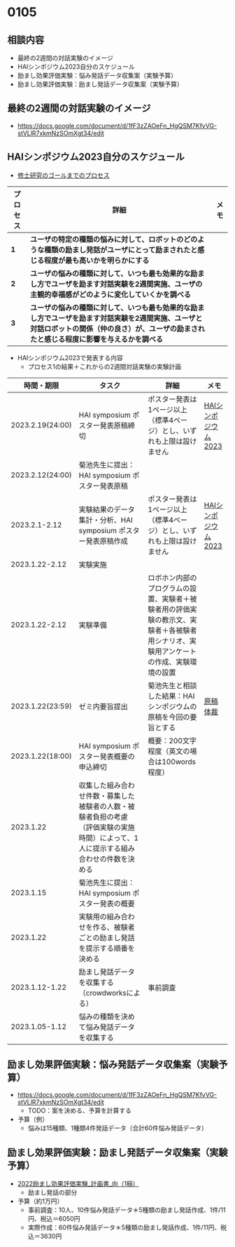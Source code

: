 # 0105

## 相談内容
- 最終の2週間の対話実験のイメージ
- HAIシンポジウム2023自分のスケジュール
- 励まし効果評価実験：悩み発話データ収集案（実験予算）
- 励まし効果評価実験：励まし発話データ収集案（実験予算）

## 最終の2週間の対話実験のイメージ
- https://docs.google.com/document/d/1fF3zZAOeFn_HgQSM7KfvVG-stVLlR7xkmNzSOmXgt34/edit

## HAIシンポジウム2023自分のスケジュール
- [修士研究のゴールまでのプロセス](https://github.com/kikuchiken-waseda/Xiang-Lingxuan/blob/master/M1/seminar/autumn/Schedule%20for%202023HAI%20symposium.md)

|プロセス|詳細|メモ|
|----|----|----|
|**1**|**ユーザの特定の種類の悩みに対して、ロボットのどのような種類の励まし発話がユーザにとって励まされたと感じる程度が最も高いかを明らかにする**||
|**2**|**ユーザの悩みの種類に対して、いつも最も効果的な励まし方でユーザを励ます対話実験を2週間実施、ユーザの主観的幸福感がどのように変化していくかを調べる**||
|**3**|**ユーザの悩みの種類に対して、いつも最も効果的な励まし方でユーザを励ます対話実験を2週間実施、ユーザと対話ロボットの関係（仲の良さ）が、ユーザの励まされたと感じる程度に影響を与えるかを調べる**||
- HAIシンポジウム2023で発表する内容
  - プロセス1の結果＋これからの2週間対話実験の実験計画

|時間・期限|タスク|詳細|メモ|
|----|----|----|----|
|2023.2.19(24:00)|HAI symposium ポスター発表原稿締切|ポスター発表は1ページ以上（標準4ページ）とし、いずれも上限は設けません|[HAIシンポジウム 2023](https://hai-conference.net/symp2023/information.php)|
|2023.2.12(24:00)|菊池先生に提出：HAI symposium ポスター発表原稿||
|2023.2.1-2.12|実験結果のデータ集計・分析、HAI symposium ポスター発表原稿作成|ポスター発表は1ページ以上（標準4ページ）とし、いずれも上限は設けません|[HAIシンポジウム 2023](https://hai-conference.net/symp2023/information.php)|
|2023.1.22-2.12|実験実施|||
|2023.1.22-2.12|実験準備|ロボホン内部のプログラムの設置、実験者＋被験者用の評価実験の教示文、実験者＋各被験者用シナリオ、実験用アンケートの作成、実験環境の設置||
|2023.1.22(23:59)|ゼミ内要旨提出|菊池先生と相談した結果：HAIシンポジウムの原稿を今回の要旨とする|[原稿体裁](https://www.ai-gakkai.or.jp/sig/announce/sig-style/)|
|2023.1.22(18:00)|HAI symposium ポスター発表概要の申込締切|概要：200文字程度（英文の場合は100words程度）||
|2023.1.22|収集した組み合わせ件数・募集した被験者の人数・被験者負担の考慮（評価実験の実施時間）によって、1人に提示する組み合わせの件数を決める|||
|2023.1.15|菊池先生に提出：HAI symposium ポスター発表の概要|||
|2023.1.22|実験用の組み合わせを作る、被験者ごとの励まし発話を提示する順番を決める|||
|2023.1.12-1.22|励まし発話データを収集する（crowdworksによる）|事前調査||
|2023.1.05-1.12|悩みの種類を決めて悩み発話データを収集する|||


## 励まし効果評価実験：悩み発話データ収集案（実験予算）
- https://docs.google.com/document/d/1fF3zZAOeFn_HgQSM7KfvVG-stVLlR7xkmNzSOmXgt34/edit
  - TODO：案を決める、予算を計算する
- 予算（例）
  - 悩みは15種類、1種類4件発話データ（合計60件悩み発話データ）

## 励まし効果評価実験：励まし発話データ収集案（実験予算）
- [2022励まし効果評価実験_計画書_向（1稿）](https://github.com/kikuchiken-waseda/Xiang-Lingxuan/blob/master/M1/lecture/2022%E5%8A%B1%E3%81%BE%E3%81%97%E5%8A%B9%E6%9E%9C%E8%A9%95%E4%BE%A1%E5%AE%9F%E9%A8%93_%E8%A8%88%E7%94%BB%E6%9B%B8_%E5%90%91%EF%BC%881%E7%A8%BF%EF%BC%89.pdf)
  - 励まし発話の部分
- 予算（約1万円）
  - 事前調査：10人、10件悩み発話データ＊5種類の励まし発話作成、1件/11円、税込＝6050円
  - 実際作成：60件悩み発話データ＊5種類の励まし発話作成、1件/11円、税込＝3630円
